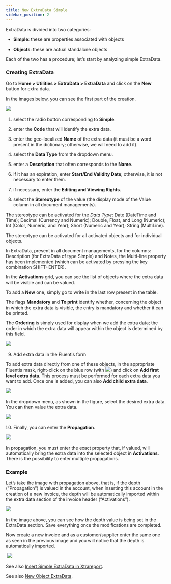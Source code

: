 ```yaml
---
title: New ExtraData Simple
sidebar_position: 2
---
```


ExtraData is divided into two categories: 

 - **Simple**: these are properties associated with objects

 - **Objects**: these are actual standalone objects

Each of the two has a procedure; let’s start by analyzing simple ExtraData.


### Creating ExtraData

Go to **Home > Utilities > ExtraData > ExtraData** and click on the **New** button for extra data.

In the images below, you can see the first part of the creation.

![](/img/it-it/configurations/utility/extradata/new-extradata-simple/image01.png)         

1. select the radio button corresponding to **Simple**.

2. enter the **Code** that will identify the extra data.

3. enter the geo-localized **Name** of the extra data (it must be a word present in the dictionary; otherwise, we will need to add it).

4. select the **Data Type** from the dropdown menu. 

5. enter a **Description** that often corresponds to the **Name**.

6. if it has an expiration, enter **Start/End Validity Date**; otherwise, it is not necessary to enter them.

7. if necessary, enter the **Editing and Viewing Rights**.

8. select the **Stereotype** of the value (the display mode of the Value column in all document managements).

The stereotype can be activated for the *Data Type*: Date (DateTime and Time); Decimal (Currency and Numeric); Double, Float, and Long (Numeric); Int (Color, Numeric, and Year); Short (Numeric and Year); String (MultiLine).

The stereotype can be activated for all activated objects and for individual objects. 

In ExtraData, present in all document managements, for the columns: Description (for ExtraData of type Simple) and Notes, the Multi-line property has been implemented (which can be activated by pressing the key combination SHIFT+ENTER).

In the **Activations** grid, you can see the list of objects where the extra data will be visible and can be valued.

To add a **New** one, simply go to write in the last row present in the table.

The flags **Mandatory** and **To print** identify whether, concerning the object in which the extra data is visible, the entry is mandatory and whether it can be printed.

The **Ordering** is simply used for display when we add the extra data; the order in which the extra data will appear within the object is determined by this field.

![](/img/it-it/configurations/utility/extradata/new-extradata-simple/image02.png) 

9. Add extra data in the Fluentis form

To add extra data directly from one of these objects, in the appropriate Fluentis mask, right-click on the blue row (with ![](/img/neutral/common/filter.png)) and click on **Add first level extra data**. This process must be performed for each extra data you want to add. Once one is added, you can also **Add child extra data**.

![](/img/it-it/configurations/utility/extradata/new-extradata-simple/image04.png) 

In the dropdown menu, as shown in the figure, select the desired extra data. You can then value the extra data.

![](/img/it-it/configurations/utility/extradata/new-extradata-simple/image05.png) 

10. Finally, you can enter the **Propagation**.

![](/img/it-it/configurations/utility/extradata/new-extradata-simple/image06.png) 

In propagation, you must enter the exact property that, if valued, will automatically bring the extra data into the selected object in **Activations**. There is the possibility to enter multiple propagations.

### Example

Let’s take the image with propagation above, that is, if the depth (“Propagation”) is valued in the account, when inserting this account in the creation of a new invoice, the depth will be automatically imported within the extra data section of the invoice header (“Activations”).

![](/img/it-it/configurations/utility/extradata/new-extradata-simple/image07.png) 

In the image above, you can see how the depth value is being set in the ExtraData section. Save everything once the modifications are completed.

Now create a new invoice and as a customer/supplier enter the same one as seen in the previous image and you will notice that the depth is automatically imported.

 ![](/img/it-it/configurations/utility/extradata/new-extradata-simple/image08.png)

See also [Insert Simple ExtraData in Xtrareport](/docs/configurations/utility/extra-data/extradata/insert-extradata-simple-in-xtrareport).

See also [New Object ExtraData](/docs/configurations/utility/extra-data/extradata/new-extradata-object).